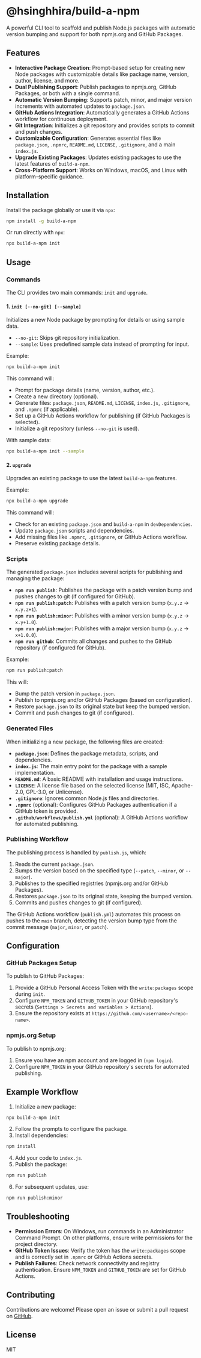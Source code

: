 # @hsinghhira/build-a-npm

A powerful CLI tool to scaffold and publish Node.js packages with automatic version bumping and support for both npmjs.org and GitHub Packages.

## Features

- **Interactive Package Creation**: Prompt-based setup for creating new Node packages with customizable details like package name, version, author, license, and more.
- **Dual Publishing Support**: Publish packages to npmjs.org, GitHub Packages, or both with a single command.
- **Automatic Version Bumping**: Supports patch, minor, and major version increments with automated updates to `package.json`.
- **GitHub Actions Integration**: Automatically generates a GitHub Actions workflow for continuous deployment.
- **Git Integration**: Initializes a git repository and provides scripts to commit and push changes.
- **Customizable Configuration**: Generates essential files like `package.json`, `.npmrc`, `README.md`, `LICENSE`, `.gitignore`, and a main `index.js`.
- **Upgrade Existing Packages**: Updates existing packages to use the latest features of `build-a-npm`.
- **Cross-Platform Support**: Works on Windows, macOS, and Linux with platform-specific guidance.

## Installation

Install the package globally or use it via `npx`:

```bash
npm install -g build-a-npm
```

Or run directly with `npx`:

```bash
npx build-a-npm init
```

## Usage

### Commands

The CLI provides two main commands: `init` and `upgrade`.

#### 1. `init [--no-git] [--sample]`

Initializes a new Node package by prompting for details or using sample data.

- `--no-git`: Skips git repository initialization.
- `--sample`: Uses predefined sample data instead of prompting for input.

Example:

```bash
npx build-a-npm init
```

This command will:

- Prompt for package details (name, version, author, etc.).
- Create a new directory (optional).
- Generate files: `package.json`, `README.md`, `LICENSE`, `index.js`, `.gitignore`, and `.npmrc` (if applicable).
- Set up a GitHub Actions workflow for publishing (if GitHub Packages is selected).
- Initialize a git repository (unless `--no-git` is used).

With sample data:

```bash
npx build-a-npm init --sample
```

#### 2. `upgrade`

Upgrades an existing package to use the latest `build-a-npm` features.

Example:

```bash
npx build-a-npm upgrade
```

This command will:

- Check for an existing `package.json` and `build-a-npm` in `devDependencies`.
- Update `package.json` scripts and dependencies.
- Add missing files like `.npmrc`, `.gitignore`, or GitHub Actions workflow.
- Preserve existing package details.

### Scripts

The generated `package.json` includes several scripts for publishing and managing the package:

- **`npm run publish`**: Publishes the package with a patch version bump and pushes changes to git (if configured for GitHub).
- **`npm run publish:patch`**: Publishes with a patch version bump (`x.y.z` → `x.y.z+1`).
- **`npm run publish:minor`**: Publishes with a minor version bump (`x.y.z` → `x.y+1.0`).
- **`npm run publish:major`**: Publishes with a major version bump (`x.y.z` → `x+1.0.0`).
- **`npm run github`**: Commits all changes and pushes to the GitHub repository (if configured for GitHub).

Example:

```bash
npm run publish:patch
```

This will:

- Bump the patch version in `package.json`.
- Publish to npmjs.org and/or GitHub Packages (based on configuration).
- Restore `package.json` to its original state but keep the bumped version.
- Commit and push changes to git (if configured).

### Generated Files

When initializing a new package, the following files are created:

- **`package.json`**: Defines the package metadata, scripts, and dependencies.
- **`index.js`**: The main entry point for the package with a sample implementation.
- **`README.md`**: A basic README with installation and usage instructions.
- **`LICENSE`**: A license file based on the selected license (MIT, ISC, Apache-2.0, GPL-3.0, or Unlicense).
- **`.gitignore`**: Ignores common Node.js files and directories.
- **`.npmrc`** (optional): Configures GitHub Packages authentication if a GitHub token is provided.
- **`.github/workflows/publish.yml`** (optional): A GitHub Actions workflow for automated publishing.

### Publishing Workflow

The publishing process is handled by `publish.js`, which:

1. Reads the current `package.json`.
2. Bumps the version based on the specified type (`--patch`, `--minor`, or `--major`).
3. Publishes to the specified registries (npmjs.org and/or GitHub Packages).
4. Restores `package.json` to its original state, keeping the bumped version.
5. Commits and pushes changes to git (if configured).

The GitHub Actions workflow (`publish.yml`) automates this process on pushes to the `main` branch, detecting the version bump type from the commit message (`major`, `minor`, or `patch`).

## Configuration

### GitHub Packages Setup

To publish to GitHub Packages:

1. Provide a GitHub Personal Access Token with the `write:packages` scope during `init`.
2. Configure `NPM_TOKEN` and `GITHUB_TOKEN` in your GitHub repository's secrets (`Settings > Secrets and variables > Actions`).
3. Ensure the repository exists at `https://github.com/<username>/<repo-name>`.

### npmjs.org Setup

To publish to npmjs.org:

1. Ensure you have an npm account and are logged in (`npm login`).
2. Configure `NPM_TOKEN` in your GitHub repository's secrets for automated publishing.

## Example Workflow

1. Initialize a new package:

```bash
npx build-a-npm init
```

2. Follow the prompts to configure the package.
3. Install dependencies:

```bash
npm install
```

4. Add your code to `index.js`.
5. Publish the package:

```bash
npm run publish
```

6. For subsequent updates, use:

```bash
npm run publish:minor
```

## Troubleshooting

- **Permission Errors**: On Windows, run commands in an Administrator Command Prompt. On other platforms, ensure write permissions for the project directory.
- **GitHub Token Issues**: Verify the token has the `write:packages` scope and is correctly set in `.npmrc` or GitHub Actions secrets.
- **Publish Failures**: Check network connectivity and registry authentication. Ensure `NPM_TOKEN` and `GITHUB_TOKEN` are set for GitHub Actions.

## Contributing

Contributions are welcome! Please open an issue or submit a pull request on [GitHub](https://github.com/hsinghhira/build-a-npm).

## License

MIT
